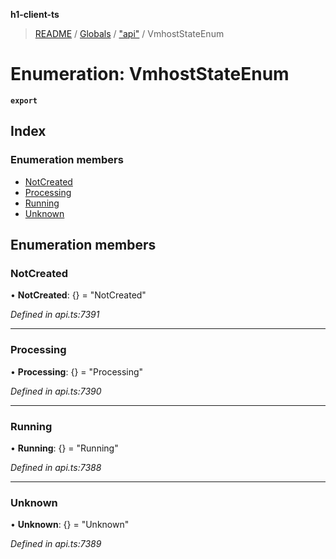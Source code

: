 **h1-client-ts**

> [README](../README.md) / [Globals](../globals.md) / ["api"](../modules/_api_.md) / VmhostStateEnum

# Enumeration: VmhostStateEnum

**`export`** 

## Index

### Enumeration members

* [NotCreated](_api_.vmhoststateenum.md#notcreated)
* [Processing](_api_.vmhoststateenum.md#processing)
* [Running](_api_.vmhoststateenum.md#running)
* [Unknown](_api_.vmhoststateenum.md#unknown)

## Enumeration members

### NotCreated

•  **NotCreated**: {} = "NotCreated"

*Defined in api.ts:7391*

___

### Processing

•  **Processing**: {} = "Processing"

*Defined in api.ts:7390*

___

### Running

•  **Running**: {} = "Running"

*Defined in api.ts:7388*

___

### Unknown

•  **Unknown**: {} = "Unknown"

*Defined in api.ts:7389*
